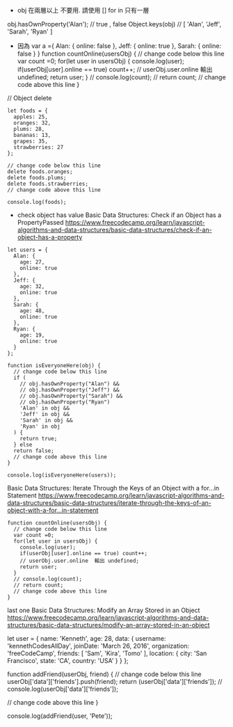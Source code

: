 * obj 在兩層以上 不要用.  請使用 [] 
for  in 只有一層

obj.hasOwnProperty('Alan'); // true , false
Object.keys(obj) //  [ 'Alan', 'Jeff', 'Sarah', 'Ryan' ]

* 因為
var a ={
  Alan: {
    online: false
  },
  Jeff: {
    online: true
  },
  Sarah: {
    online: false
  }
}
function countOnline(usersObj) {
  // change code below this line
  var count =0;
  for(let user in usersObj) {
    console.log(user);
    if(userObj[user].online == true) count++;
    // userObj.user.online  輸出 undefined;
    return user;
  }
  // console.log(count);
  // return count;
  // change code above this line
}


// Object delete

```
let foods = {
  apples: 25,
  oranges: 32,
  plums: 28,
  bananas: 13,
  grapes: 35,
  strawberries: 27
};

// change code below this line
delete foods.oranges;
delete foods.plums;
delete foods.strawberries;
// change code above this line

console.log(foods);

```

* check object has value
Basic Data Structures: Check if an Object has a PropertyPassed
https://www.freecodecamp.org/learn/javascript-algorithms-and-data-structures/basic-data-structures/check-if-an-object-has-a-property
```
let users = {
  Alan: {
    age: 27,
    online: true
  },
  Jeff: {
    age: 32,
    online: true
  },
  Sarah: {
    age: 48,
    online: true
  },
  Ryan: {
    age: 19,
    online: true
  }
};

function isEveryoneHere(obj) {
  // change code below this line
  if (
    // obj.hasOwnProperty("Alan") &&
    // obj.hasOwnProperty("Jeff") &&
    // obj.hasOwnProperty("Sarah") &&
    // obj.hasOwnProperty("Ryan")
    'Alan' in obj &&
    'Jeff' in obj &&
    'Sarah' in obj &&
    'Ryan' in obj 
  ) {
    return true;
  } else
  return false;
  // change code above this line
}

console.log(isEveryoneHere(users));

```


Basic Data Structures: Iterate Through the Keys of an Object with a for...in Statement
https://www.freecodecamp.org/learn/javascript-algorithms-and-data-structures/basic-data-structures/iterate-through-the-keys-of-an-object-with-a-for...in-statement
```
function countOnline(usersObj) {
  // change code below this line
  var count =0;
  for(let user in usersObj) {
    console.log(user);
    if(userObj[user].online == true) count++;
    // userObj.user.online  輸出 undefined;
    return user;
  }
  // console.log(count);
  // return count;
  // change code above this line
}

```



last one 
Basic Data Structures: Modify an Array Stored in an Object
https://www.freecodecamp.org/learn/javascript-algorithms-and-data-structures/basic-data-structures/modify-an-array-stored-in-an-object


let user = {
  name: 'Kenneth',
  age: 28,
  data: {
    username: 'kennethCodesAllDay',
    joinDate: 'March 26, 2016',
    organization: 'freeCodeCamp',
    friends: [
      'Sam',
      'Kira',
      'Tomo'
    ],
    location: {
      city: 'San Francisco',
      state: 'CA',
      country: 'USA'
    }
  }
};

function addFriend(userObj, friend) {
  // change code below this line
  userObj['data']['friends'].push(friend);
  return (userObj['data']['friends']);
  // console.log(userObj['data']['friends']);
  
  
  // change code above this line
}

console.log(addFriend(user, 'Pete'));
